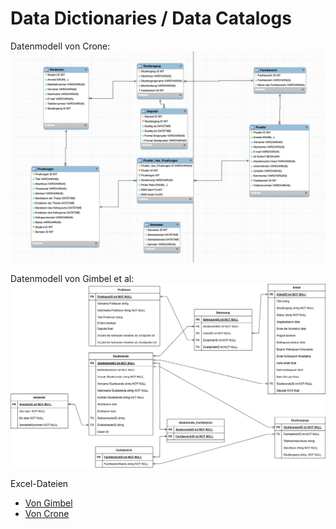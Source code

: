 # Data Dictionaries / Data Catalogs

Datenmodell von Crone:
![Data Model von Crone](./Crone_ERM_Modell%20.jpg)

Datenmodell von Gimbel et al:
![Data Model von Gimbel](./Gimbel_et_al_data_model.png)

Excel-Dateien

* [Von Gimbel](./Gimbel_et_al_normalisierte_tabellen_mit_datenkatalog.xlsx)
* [Von Crone](Crone_data_catalog_V04.xlsx)  
